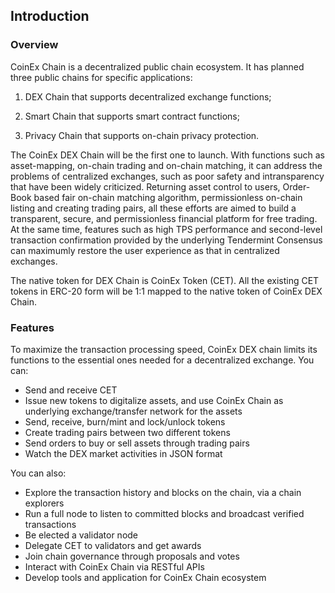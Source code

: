 ## Introduction

### Overview

CoinEx Chain is a decentralized public chain ecosystem. It has planned three public chains for specific applications: 

1. DEX Chain that supports decentralized exchange functions;

2. Smart Chain that supports smart contract functions;

3. Privacy Chain that supports on-chain privacy protection. 

The CoinEx DEX Chain will be the first one to launch. With functions such as asset-mapping, on-chain trading and on-chain matching, it can address the problems of centralized exchanges, such as poor safety and intransparency that have been widely criticized. Returning asset control to users, Order-Book based fair on-chain matching algorithm, permissionless on-chain listing and creating trading pairs, all these efforts are aimed to build a transparent, secure, and permissionless financial platform for free trading. At the same time, features such as high TPS performance and second-level transaction confirmation provided by the underlying Tendermint Consensus can maximumly restore the user experience as that in centralized exchanges.

The native token for DEX Chain is CoinEx Token (CET). All the existing CET tokens in ERC-20 form will be 1:1 mapped to the native token of CoinEx DEX Chain. 

### Features

To maximize the transaction processing speed, CoinEx DEX chain limits its functions to the essential ones needed for a decentralized exchange.  You can:

- Send and receive CET
- Issue new tokens to digitalize assets, and use CoinEx Chain as underlying exchange/transfer network for the assets
- Send, receive, burn/mint and lock/unlock tokens
- Create trading pairs between two different tokens
- Send orders to buy or sell assets through trading pairs
- Watch the DEX market activities in JSON format

You can also:

- Explore the transaction history and blocks on the chain, via a chain explorers
- Run a full node to listen to committed blocks and broadcast verified transactions
- Be elected a validator node
- Delegate CET to validators and get awards
- Join chain governance through proposals and votes
- Interact with CoinEx Chain via RESTful APIs
- Develop tools and application for CoinEx Chain ecosystem

